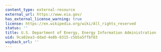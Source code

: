 ```yaml
---
content_type: external-resource
external_url: https://www.eia.gov/
has_external_license_warning: true
license: https://en.wikipedia.org/wiki/All_rights_reserved
status: ''
title: U.S. Department of Energy, Energy Information Administration
uid: 9ca02ea3-ddad-4e8b-8315-c5b5a5ffbf83
wayback_url: ''
---
```

